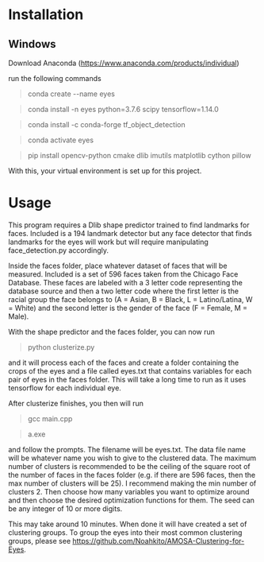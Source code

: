 # Installation

## Windows
Download Anaconda (https://www.anaconda.com/products/individual)

run the following commands

> conda create --name eyes

> conda install -n eyes python=3.7.6 scipy tensorflow=1.14.0

> conda install -c conda-forge tf_object_detection

> conda activate eyes

> pip install opencv-python cmake dlib imutils matplotlib cython pillow

With this, your virtual environment is set up for this project.

# Usage

This program requires a Dlib shape predictor trained to find landmarks for faces. Included is a 194 landmark detector but any face detector that finds landmarks for the eyes will work but will require manipulating face_detection.py accordingly.

Inside the faces folder, place whatever dataset of faces that will be measured. Included is a set of 596 faces taken from the Chicago Face Database. These faces are labeled with a 3 letter code representing the database source and then a two letter code where the first letter is the racial group the face belongs to (A = Asian, B = Black, L = Latino/Latina, W = White) and the second letter is the gender of the face (F = Female, M = Male).

With the shape predictor and the faces folder, you can now run

> python clusterize.py

and it will process each of the faces and create a folder containing the crops of the eyes and a file called eyes.txt that contains variables for each pair of eyes in the faces folder. This will take a long time to run as it uses tensorflow for each individual eye.

After clusterize finishes, you then will run

> gcc main.cpp

> a.exe

and follow the prompts. The filename will be eyes.txt. The data file name will be whatever name you wish to give to the clustered data. The maximum number of clusters is recommended to be the ceiling of the square root of the number of faces in the faces folder (e.g. if there are 596 faces, then the max number of clusters will be 25). I recommend making the min number of clusters 2. Then choose how many variables you want to optimize around and then choose the desired optimization functions for them. The seed can be any integer of 10 or more digits.

This may take around 10 minutes. When done it will have created a set of clustering groups. To group the eyes into their most common clustering groups, please see https://github.com/Noahkito/AMOSA-Clustering-for-Eyes.
